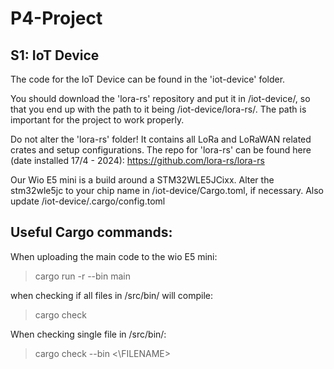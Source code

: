 # P4-Project

## S1: IoT Device
The code for the IoT Device can be found in the 'iot-device' folder.

You should download the 'lora-rs' repository and put it in /iot-device/, so that you end up with the path to it being
/iot-device/lora-rs/. The path is important for the project to work properly.

Do not alter the 'lora-rs' folder! It contains all LoRa and LoRaWAN related crates and setup configurations. The repo for 'lora-rs' can be found here (date installed 17/4 - 2024): https://github.com/lora-rs/lora-rs

Our Wio E5 mini is a build around a STM32WLE5JCixx. Alter the stm32wle5jc to your chip name in /iot-device/Cargo.toml, if necessary. Also update /iot-device/.cargo/config.toml 


## Useful Cargo commands:
When uploading the main code to the wio E5 mini:

> cargo run -r --bin main

when checking if all files in /src/bin/ will compile:

> cargo check

When checking single file in /src/bin/:

> cargo check --bin <\FILENAME>
